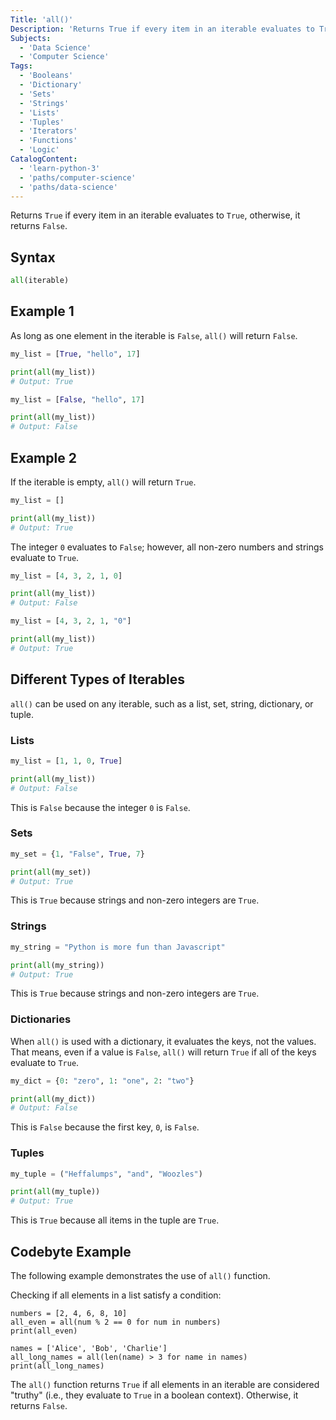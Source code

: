 ```yaml
---
Title: 'all()'
Description: 'Returns True if every item in an iterable evaluates to True, otherwise, it returns False.'
Subjects:
  - 'Data Science'
  - 'Computer Science'
Tags:
  - 'Booleans'
  - 'Dictionary'
  - 'Sets'
  - 'Strings'
  - 'Lists'
  - 'Tuples'
  - 'Iterators'
  - 'Functions'
  - 'Logic'
CatalogContent:
  - 'learn-python-3'
  - 'paths/computer-science'
  - 'paths/data-science'
---
```


Returns `True` if every item in an iterable evaluates to `True`, otherwise, it returns `False`.

## Syntax

```python
all(iterable)
```

## Example 1

As long as one element in the iterable is `False`, `all()` will return `False`.

```python
my_list = [True, "hello", 17]

print(all(my_list))
# Output: True

my_list = [False, "hello", 17]

print(all(my_list))
# Output: False
```

## Example 2

If the iterable is empty, `all()` will return `True`.

```python
my_list = []

print(all(my_list))
# Output: True
```

The integer `0` evaluates to `False`; however, all non-zero numbers and strings evaluate to `True`.

```python
my_list = [4, 3, 2, 1, 0]

print(all(my_list))
# Output: False

my_list = [4, 3, 2, 1, "0"]

print(all(my_list))
# Output: True
```

## Different Types of Iterables

`all()` can be used on any iterable, such as a list, set, string, dictionary, or tuple.

### Lists

```python
my_list = [1, 1, 0, True]

print(all(my_list))
# Output: False
```

This is `False` because the integer `0` is `False`.

### Sets

```python
my_set = {1, "False", True, 7}

print(all(my_set))
# Output: True
```

This is `True` because strings and non-zero integers are `True`.

### Strings

```python
my_string = "Python is more fun than Javascript"

print(all(my_string))
# Output: True
```

This is `True` because strings and non-zero integers are `True`.

### Dictionaries

When `all()` is used with a dictionary, it evaluates the keys, not the values. That means, even if a value is `False`, `all()` will return `True` if all of the keys evaluate to `True`.

```python
my_dict = {0: "zero", 1: "one", 2: "two"}

print(all(my_dict))
# Output: False
```

This is `False` because the first key, `0`, is `False`.

### Tuples

```python
my_tuple = ("Heffalumps", "and", "Woozles")

print(all(my_tuple))
# Output: True
```

This is `True` because all items in the tuple are `True`.

## Codebyte Example

The following example demonstrates the use of `all()` function.

Checking if all elements in a list satisfy a condition:

```codebyte/python
numbers = [2, 4, 6, 8, 10]
all_even = all(num % 2 == 0 for num in numbers)
print(all_even)

names = ['Alice', 'Bob', 'Charlie']
all_long_names = all(len(name) > 3 for name in names)
print(all_long_names)
```

The `all()` function returns `True` if all elements in an iterable are considered "truthy" (i.e., they evaluate to `True` in a boolean context). Otherwise, it returns `False`.
